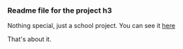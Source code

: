 ### Readme file for the project h3

Nothing special, just a school project. You can see it [here](https://terokarvinen.com/2021/configuration-management-systems-2022-spring/)

That's about it.
